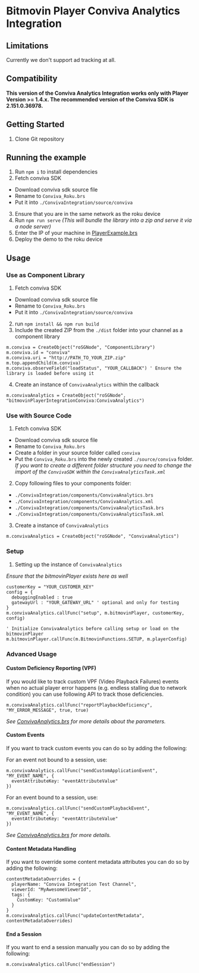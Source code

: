 # Bitmovin Player Conviva Analytics Integration

## Limitations
Currently we don't support ad tracking at all.

## Compatibility
**This version of the Conviva Analytics Integration works only with Player Version >= 1.4.x.
The recommended version of the Conviva SDK is 2.151.0.36978.**

## Getting Started
1. Clone Git repository

## Running the example

1. Run `npm i` to install dependencies
2. Fetch conviva SDK
  - Download conviva sdk source file
  - Rename to `Conviva_Roku.brs`
  - Put it into `./ConvivaIntegration/source/conviva`
3. Ensure that you are in the same network as the roku device
4. Run `npm run serve`
  _(This will bundle the library into a zip and serve it via a node server)_
5. Enter the IP of your machine in [PlayerExample.brs](./demo/components/playerExample/PlayerExample.brs)
6. Deploy the demo to the roku device

## Usage

### Use as Component Library

1. Fetch conviva SDK
  - Download conviva sdk source file
  - Rename to `Conviva_Roku.brs`
  - Put it into `./ConvivaIntegration/source/conviva`
2. run `npm install && npm run build`
3. Include the created ZIP from the `./dist` folder into your channel as a component library
  ```Brightscript
  m.conviva = CreateObject("roSGNode", "ComponentLibrary")
  m.conviva.id = "conviva"
  m.conviva.uri = "http://PATH_TO_YOUR_ZIP.zip"
  m.top.appendChild(m.conviva)
  m.conviva.observeField("loadStatus", "YOUR_CALLBACK") ' Ensure the library is loaded before using it
  ```

4. Create an instance of `ConvivaAnalytics` within the callback
  ```Brightscript
  m.convivaAnalytics = CreateObject("roSGNode", "bitmovinPlayerIntegrationConviva:ConvivaAnalytics")
  ```

### Use with Source Code

1. Fetch conviva SDK
  - Download conviva sdk source file
  - Rename to `Conviva_Roku.brs`
  - Create a folder in your source folder called `conviva`
  - Put the `Conviva_Roku.brs` into the newly created `./source/conviva` folder. _If you want to create a different folder structure you need to change the import of the `ConvivaSDK` within the `ConvivaAnalyticsTask.xml`_
2. Copy following files to your components folder:
  - `./ConvivaIntegration/components/ConvivaAnalytics.brs`
  - `./ConvivaIntegration/components/ConvivaAnalytics.xml`
  - `./ConvivaIntegration/components/ConvivaAnalyticsTask.brs`
  - `./ConvivaIntegration/components/ConvivaAnalyticsTask.xml`
3. Create a instance of `ConvivaAnalytics`
  ```Brightscript
  m.convivaAnalytics = CreateObject("roSGNode", "ConvivaAnalytics")
  ```

### Setup

1. Setting up the instance of `ConvivaAnalytics`

  _Ensure that the bitmovinPlayer exists here as well_
  ```Brightscript
  customerKey = "YOUR_CUSTOMER_KEY"
  config = {
    debuggingEnabled : true
    gatewayUrl : "YOUR_GATEWAY_URL" ' optional and only for testing
  }
  m.convivaAnalytics.callFunc("setup", m.bitmovinPlayer, customerKey, config)

  ' Initialize ConvivaAnalytics before calling setup or load on the bitmovinPlayer
  m.bitmovinPlayer.callFunc(m.BitmovinFunctions.SETUP, m.playerConfig)
  ```

### Advanced Usage

#### Custom Deficiency Reporting (VPF)

If you would like to track custom VPF (Video Playback Failures) events when no actual player error happens (e.g.
endless stalling due to network condition) you can use following API to track those deficiencies.

```Brightscript
m.convivaAnalytics.callFunc("reportPlaybackDeficiency", "MY_ERROR_MESSAGE", true, true)
```

_See [ConvivaAnalytics.brs](./ConvivaIntegration/components/ConvivaAnalytics.brs) for more details about the parameters._

#### Custom Events

If you want to track custom events you can do so by adding the following:

For an event not bound to a session, use:
```Brightscript
m.convivaAnalytics.callFunc("sendCustomApplicationEvent", "MY_EVENT_NAME", {
  eventAttributeKey: "eventAttributeValue"
})
```

For an event bound to a session, use:
```Brightscript
m.convivaAnalytics.callFunc("sendCustomPlaybackEvent", "MY_EVENT_NAME", {
  eventAttributeKey: "eventAttributeValue"
})
```

_See [ConvivaAnalytics.brs](./ConvivaIntegration/components/ConvivaAnalytics.brs) for more details._

#### Content Metadata Handling

If you want to override some content metadata attributes you can do so by adding the following:

```Brightscript
contentMetadataOverrides = {
  playerName: "Conviva Integration Test Channel",
  viewerId: "MyAwesomeViewerId",
  tags: {
    CustomKey: "CustomValue"
  }
}
m.convivaAnalytics.callFunc("updateContentMetadata", contentMetadataOverrides)
```

#### End a Session

If you want to end a session manually you can do so by adding the following:

```Brightscript
m.convivaAnalytics.callFunc("endSession")
```
